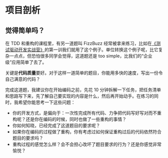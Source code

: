 # 项目剖析

## 觉得简单吗？

在 TDD 和重构的课程里，有另一道题叫 FizzBuzz 经常被拿来练习，比如在[《测试驱动开发实战营》](https://plus.jiker.com/ying/8)的第一训我们就用了这个例子。单位转换这个例子呢，比它复杂一点点，但恐怕很多同学会觉得，这道题还是 too simple，比我们的“企业级”应用简单了去了。

关键是**代码质量**要好。对于这样一道简单的题目，你能用多快的速度，写出一份令自己满意的代码？

完成这道题，我建议你在开始编码之前，先花 10 分钟拆解一下任务，把任务清单和思路写下来，先了解自己要实现的内容是什么，然后再开始动手。在练习的同时，我希望你能思考一下这些问题：

- 你的开发方式，是偏向于：一次性完成所有代码、力争把代码写好写对而不重构呢？还是你在编码的时候，同时也做了一些重构的事情？
- 你如何知晓，已经完成了这道题目的要求呢？
- 如果你在编码的过程做了重构，你有考虑过如何保证重构过后的代码依然符合题目的要求吗？
- 重构过程的感觉怎么样？会不会担心改坏了题目要求的行为？还是你感觉非常愉悦？
